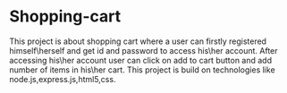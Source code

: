 # Shopping-cart
This project is about shopping cart where a user can firstly registered himself\herself and get id and password to access his\her account. After accessing his\her account user can click on add to cart button and add number of items in his\her cart.
This project is build on technologies like node.js,express.js,html5,css.
